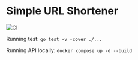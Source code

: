 # Simple URL Shortener

[![CI](https://github.com/vancanhuit/url-shortener-api/actions/workflows/go.yml/badge.svg?branch=main)](https://github.com/vancanhuit/url-shortener-api/actions/workflows/go.yml)

Running test: `go test -v -cover ./...`

Running API locally: `docker compose up -d --build`
